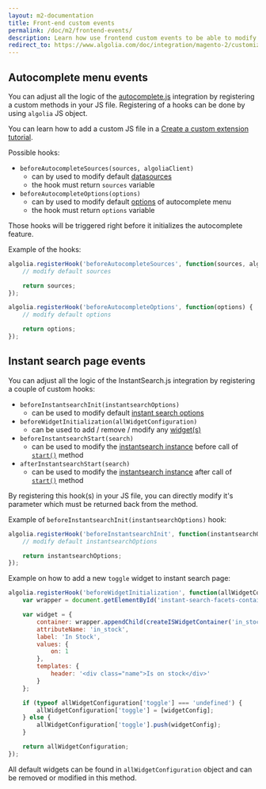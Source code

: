 ```yaml
---
layout: m2-documentation
title: Front-end custom events
permalink: /doc/m2/frontend-events/
description: Learn how use frontend custom events to be able to modify autocomplete menu and instant search results page in Algolia extension for Magento 2
redirect_to: https://www.algolia.com/doc/integration/magento-2/customize/custom-front-end-events/
---
```


## Autocomplete menu events

You can adjust all the logic of the [autocomplete.js](https://github.com/algolia/autocomplete.js) integration by registering a custom methods in your JS file.
Registering of a hooks can be done by using `algolia` JS object.

<div class="alert alert-info">
    You can learn how to add a custom JS file in a
    <a href="{{ site.baseurl }}/doc/m2/customize-extension/#adding-a-new-javascript-file">Create a custom extension tutorial</a>.
</div>

Possible hooks:

- `beforeAutocompleteSources(sources, algoliaClient)`
    - can by used to modify default [datasources](https://github.com/algolia/autocomplete.js#datasets)
    - the hook must return `sources` variable
- `beforeAutocompleteOptions(options)`
    - can by used to modify default [options](https://github.com/algolia/autocomplete.js#options) of autocomplete menu
    - the hook must return `options` variable

Those hooks will be triggered right before it initializes the autocomplete feature.

Example of the hooks:

```js
algolia.registerHook('beforeAutocompleteSources', function(sources, algoliaClient) {
	// modify default sources

	return sources;
});

algolia.registerHook('beforeAutocompleteOptions', function(options) {
	// modify default options

	return options;
});
```

## Instant search page events

You can adjust all the logic of the InstantSearch.js integration by registering a couple of custom hooks:

- `beforeInstantsearchInit(instantsearchOptions)`
	- can be used to modify default [instant search options](https://community.algolia.com/instantsearch.js/v2/instantsearch.html#description)
- `beforeWidgetInitialization(allWidgetConfiguration)`
    - can be used to add / remove / modify any [widget(s)](https://community.algolia.com/instantsearch.js/v2/widgets.html)
- `beforeInstantsearchStart(search)`
    - can be used to modify the [instantsearch instance](https://community.algolia.com/instantsearch.js/v2/instantsearch.html#description) before call of [`start()`](https://community.algolia.com/instantsearch.js/v2/instantsearch.html#struct-start) method
- `afterInstantsearchStart(search)`
    - can be used to modify the [instantsearch instance](https://community.algolia.com/instantsearch.js/v2/instantsearch.html#description) after call of [`start()`](https://community.algolia.com/instantsearch.js/v2/instantsearch.html#struct-start) method

By registering this hook(s) in your JS file, you can directly modify it's parameter which must be returned back from the method.

Example of `beforeInstantsearchInit(instantsearchOptions)` hook:

```js
algolia.registerHook('beforeInstantsearchInit', function(instantsearchOptions) {
	// modify default instantsearchOptions

	return instantsearchOptions;
});
```

Example on how to add a new `toggle` widget to instant search page:

```js
algolia.registerHook('beforeWidgetInitialization', function(allWidgetConfiguration) {
    var wrapper = document.getElementById('instant-search-facets-container');

    var widget = {
        container: wrapper.appendChild(createISWidgetContainer('in_stock')),
        attributeName: 'in_stock',
        label: 'In Stock',
        values: {
            on: 1
        },
        templates: {
            header: '<div class="name">Is on stock</div>'
        }
    };

    if (typeof allWidgetConfiguration['toggle'] === 'undefined') {
        allWidgetConfiguration['toggle'] = [widgetConfig];
    } else {
        allWidgetConfiguration['toggle'].push(widgetConfig);
    }

    return allWidgetConfiguration;
});
```

All default widgets can be found in `allWidgetConfiguration` object and can be removed or modified in this method.

